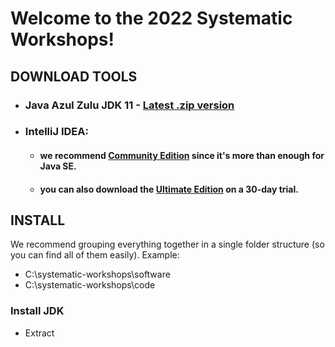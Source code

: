# Welcome to the 2022 Systematic Workshops!

## DOWNLOAD TOOLS

- ### Java Azul Zulu JDK 11 - [Latest .zip version](https://www.azul.com/downloads/?version=java-11-lts&os=windows&package=jdk)
- ### IntelliJ IDEA:
    - #### we recommend [Community Edition](https://www.jetbrains.com/idea/download/download-thanks.html?platform=windowsZip&code=IIC) since it's more than enough for Java SE.
    - #### you can also download the [Ultimate Edition](https://www.jetbrains.com/idea/download/download-thanks.html?platform=windowsZip) on a 30-day trial.

## INSTALL
We recommend grouping everything together in a single folder structure (so you can find all of them easily). Example:

- C:\systematic-workshops\software
- C:\systematic-workshops\code

### Install JDK
- Extract
